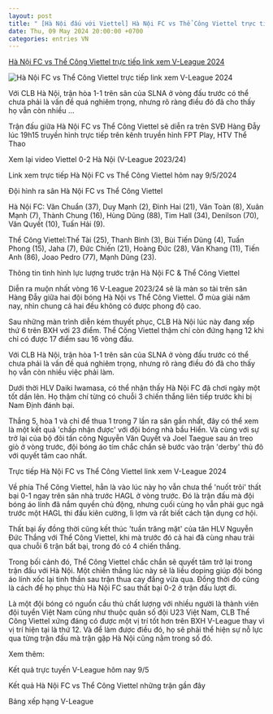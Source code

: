 ```yaml
---
layout: post
title: " [Hà Nội đấu với Viettel] Hà Nội FC vs Thể Công Viettel trực tiếp link xem V-League 2024"
date: Thu, 09 May 2024 20:00:00 +0700
categories: entries VN
---
```

[Hà Nội FC vs Thể Công Viettel trực tiếp link xem V-League 2024](https://bongda24h.vn/truc-tiep-v-league/ha-noi-fc-vs-the-cong-viettel-vtv5-kqbd-9-5-2024-372-387256.html)

![Hà Nội FC vs Thể Công Viettel trực tiếp link xem V-League 2024](https://static.bongda24h.vn/medias/standard/2024/05/09/truc-tiep-ha-noi-fc-vs-the-cong-viettel-kqbd-truc-tuyen-9-5-2024-0905153646.jpg)

Với CLB Hà Nội, trận hòa 1-1 trên sân của SLNA ở vòng đấu trước có thể chưa phải là vấn đề quá nghiêm trọng, nhưng rõ ràng điều đó đã cho thấy họ vẫn còn nhiều ...

Trận đấu giữa Hà Nội FC vs Thể Công Viettel sẽ diễn ra trên SVĐ Hàng Đẫy lúc 19h15 truyền hình trực tiếp trên kênh truyền hình FPT Play, HTV Thể Thao

Xem lại video Viettel 0-2 Hà Nội (V-League 2023/24)

Link xem trực tiếp Hà Nội FC vs Thể Công Viettel hôm nay 9/5/2024

Đội hình ra sân Hà Nội FC vs Thể Công Viettel

Hà Nội FC: Văn Chuẩn (37), Duy Mạnh (2), Đình Hai (21), Văn Toàn (8), Xuân Mạnh (7), Thành Chung (16), Hùng Dũng (88), Tim Hall (34), Denilson (70), Văn Quyết (10), Tuấn Hải (9).

Thể Công Viettel:Thế Tài (25), Thanh Bình (3), Bùi Tiến Dũng (4), Tuấn Phong (15), Jaha (7), Đức Chiến (21), Hoàng Đức (28), Văn Khang (11), Tiến Anh (86), Joao Pedro (77), Mạnh Dũng (23).

Thông tin tình hình lực lượng trước trận Hà Nội FC & Thể Công Viettel

Diễn ra muộn nhất vòng 16 V-League 2023/24 sẽ là màn so tài trên sân Hàng Đẫy giữa hai đội bóng Hà Nội vs Thể Công Viettel. Ở mùa giải năm nay, nhìn chung cả hai đều không có được phong độ cao.

Sau những màn trình diễn kém thuyết phục, CLB Hà Nội lúc này đang xếp thứ 6 trên BXH với 23 điểm. Thể Công Viettel thậm chí còn đứng hạng 12 khi chỉ có được 17 điểm sau 16 vòng đấu.

Với CLB Hà Nội, trận hòa 1-1 trên sân của SLNA ở vòng đấu trước có thể chưa phải là vấn đề quá nghiêm trọng, nhưng rõ ràng điều đó đã cho thấy họ vẫn còn nhiều việc phải làm.

Dưới thời HLV Daiki Iwamasa, có thể nhận thấy Hà Nội FC đã chơi ngày một tốt dần lên. Họ thậm chí từng có chuỗi 3 chiến thắng liên tiếp trước khi bị Nam Định đánh bại.

Thắng 5, hòa 1 và chỉ để thua 1 trong 7 lần ra sân gần nhất, đây có thể xem là một kết quả 'chấp nhận được' với đội bóng nhà bầu Hiển. Và cùng với sự trở lại của bộ đôi tấn công Nguyễn Văn Quyết và Joel Taegue sau án treo giò ở vòng trước, đội bóng áo tím chắc chắn sẽ bước vào trận 'derby' thủ đô với quyết tâm cao nhất.

Trực tiếp Hà Nội FC vs Thể Công Viettel link xem V-League 2024

Về phía Thể Công Viettel, hẳn là vào lúc này họ vẫn chưa thể 'nuốt trôi' thất bại 0-1 ngay trên sân nhà trước HAGL ở vòng trước. Đó là trận đấu mà đội bóng áo lính đã nắm quyền chủ động, nhưng cuối cùng họ vẫn phải gục ngã trước một HAGL thi đấu kiên cường, lì lợm và rất biết cách tận dụng cơ hội.

Thất bại ấy đồng thời cũng kết thúc 'tuần trăng mặt' của tân HLV Nguyễn Đức Thắng với Thể Công Viettel, khi mà trước đó cả hai đã cùng nhau trải qua chuỗi 6 trận bất bại, trong đó có 4 chiến thắng.

Trong bối cảnh đó, Thể Công Viettel chắc chắn sẽ quyết tâm trở lại trong trận đấu với Hà Nội. Một chiến thắng lúc này sẽ là liều doping giúp đội bóng áo lính xốc lại tinh thần sau trận thua cay đắng vừa qua. Đồng thời đó cũng là cách để họ phục thù Hà Nội FC sau thất bại 0-2 ở trận đấu lượt đi.

Là một đội bóng có nguồn cầu thủ chất lượng với nhiều người là thành viên đội tuyển Việt Nam cũng như thuộc quân số đội U23 Việt Nam, CLB Thể Công Viettel xứng đáng có được một vị trí tốt hơn trên BXH V-League thay vì vị trí hiện tại là thứ 12. Và để làm được điều đó, họ sẽ phải thể hiện sự nỗ lực qua từng trận đấu mà trận gặp Hà Nội cũng nằm trong số đó.

Xem thêm:

Kết quả trực tuyến V-League hôm nay 9/5

Kết quả Hà Nội FC vs Thể Công Viettel những trận gần đây

Bảng xếp hạng V-League

